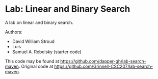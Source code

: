 # Lab: Linear and Binary Search

A lab on linear and binary search.

Authors:

* David William Stroud
* Luis
* Samuel A. Rebelsky (starter code)

This code may be found at <https://github.com/dapper-gh/lab-search-maven>. Original code at <https://github.com/Grinnell-CSC207/lab-search-maven>.
